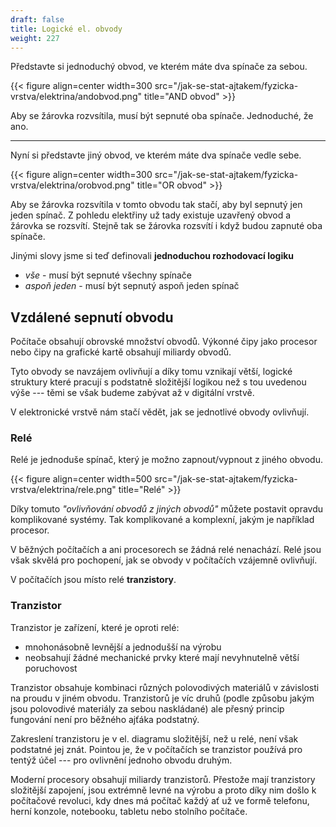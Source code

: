 ```yaml
---
draft: false
title: Logické el. obvody
weight: 227
---
```


Představte si jednoduchý obvod, ve kterém máte dva spínače za sebou.


{{< figure align=center width=300 src="/jak-se-stat-ajtakem/fyzicka-vrstva/elektrina/andobvod.png" title="AND obvod" >}}

Aby se žárovka rozvsítila, musí být sepnuté oba spínače. Jednoduché, že ano.

---

Nyní si představte jiný obvod, ve kterém máte dva spínače vedle sebe.


{{< figure align=center width=300 src="/jak-se-stat-ajtakem/fyzicka-vrstva/elektrina/orobvod.png" title="OR obvod" >}}

Aby se žárovka rozsvítila v tomto obvodu tak stačí, aby byl sepnutý jen jeden spínač. Z pohledu elektřiny už tady existuje uzavřený obvod a žárovka se rozsvítí. Stejně tak se žárovka rozsvítí i když budou zapnuté oba spínače.

Jinými slovy jsme si teď definovali **jednoduchou rozhodovací logiku**

- *vše* - musí být sepnuté všechny spínače
- *aspoň jeden* - musí být sepnutý aspoň jeden spínač

## Vzdálené sepnutí obvodu

Počítače obsahují obrovské množství obvodů. Výkonné čipy jako procesor nebo čipy na grafické kartě obsahují miliardy obvodů.

Tyto obvody se navzájem ovlivňují a díky tomu vznikají větší, logické struktury které pracují s podstatně složitější logikou než s tou uvedenou výše --- těmi se však budeme zabývat až v digitální vrstvě.

V elektronické vrstvě nám stačí vědět, jak se jednotlivé obvody ovlivňují.

### Relé

Relé je jednoduše spínač, který je možno zapnout/vypnout z jiného obvodu.

{{< figure align=center width=500 src="/jak-se-stat-ajtakem/fyzicka-vrstva/elektrina/rele.png" title="Relé" >}}

Díky tomuto *"ovlivňování obvodů z jiných obvodů"* můžete postavit opravdu komplikované systémy. Tak komplikované a komplexní, jakým je například procesor.

V běžných počítačích a ani procesorech se žádná relé nenachází. Relé jsou však skvělá pro pochopení, jak se obvody v počítačích vzájemně ovlivňují. 

V počítačích jsou místo relé **tranzistory**.

### Tranzistor

Tranzistor je zařízení, které je oproti relé:

- mnohonásobně levnější a jednodušší na výrobu
- neobsahují žádné mechanické prvky které mají nevyhnutelně větší poruchovost

Tranzistor obsahuje kombinaci různých polovodivých materiálů v závislosti na proudu v jiném obvodu. Tranzistorů je víc druhů (podle způsobu jakým jsou polovodivé materiály za sebou naskládané) ale přesný princip fungování není pro běžného ajťáka podstatný.

Zakreslení tranzistoru je v el. diagramu složitější, než u relé, není však podstatné jej znát. Pointou je, že v počítačích se tranzistor používá pro tentýž účel --- pro ovlivnění jednoho obvodu druhým.

Moderní procesory obsahují miliardy tranzistorů. Přestože mají tranzistory složitější zapojení, jsou extrémně levné na výrobu a proto díky nim došlo k počítačové revoluci, kdy dnes má počítač každý ať už ve formě telefonu, herní konzole, notebooku, tabletu nebo stolního počítače.